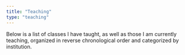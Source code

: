 ```yaml
---
title: "Teaching"
type: "teaching"
---
```


Below is a list of classes I have taught, as well as those I am currently teaching, organized in reverse chronological order and categorized by institution.